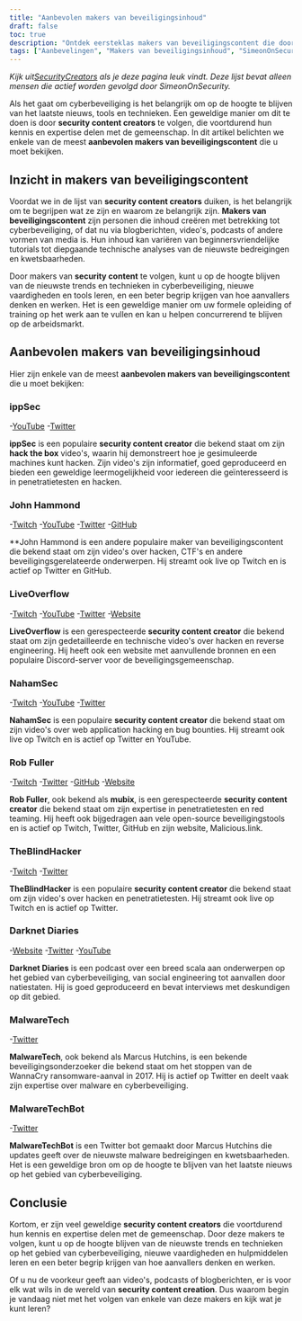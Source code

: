 ```yaml
---
title: "Aanbevolen makers van beveiligingsinhoud"
draft: false
toc: true
description: "Ontdek eersteklas makers van beveiligingscontent die door SimeonOnSecurity zijn uitgekozen. Van ippSec tot John Hammond, LiveOverflow, NahamSec, Rob Fuller en TheBlindHacker, deze experts brengen u het laatste nieuws op het gebied via hun verschillende platforms, waaronder YouTube, Twitch, Twitter, GitHub en websites. Blijf up-to-date en verdiep je kennis met de besten in de branche."
tags: ["Aanbevelingen", "Makers van beveiligingsinhoud", "SimeonOnSecurity", "ippSec", "John Hammond", "LiveOverflow", "NahamSec", "Rob Fuller", "TheBlindHacker", "YouTube", "Twitter", "Twitch", "GitHub", "Website"]
---
```


*Kijk uit[SecurityCreators](https://securitycreators.video/) als je deze pagina leuk vindt. Deze lijst bevat alleen mensen die actief worden gevolgd door SimeonOnSecurity.*

Als het gaat om cyberbeveiliging is het belangrijk om op de hoogte te blijven van het laatste nieuws, tools en technieken. Een geweldige manier om dit te doen is door **security content creators** te volgen, die voortdurend hun kennis en expertise delen met de gemeenschap. In dit artikel belichten we enkele van de meest **aanbevolen makers van beveiligingscontent** die u moet bekijken.

## Inzicht in makers van beveiligingscontent

Voordat we in de lijst van **security content creators** duiken, is het belangrijk om te begrijpen wat ze zijn en waarom ze belangrijk zijn. **Makers van beveiligingscontent** zijn personen die inhoud creëren met betrekking tot cyberbeveiliging, of dat nu via blogberichten, video's, podcasts of andere vormen van media is. Hun inhoud kan variëren van beginnersvriendelijke tutorials tot diepgaande technische analyses van de nieuwste bedreigingen en kwetsbaarheden.

Door makers van **security content** te volgen, kunt u op de hoogte blijven van de nieuwste trends en technieken in cyberbeveiliging, nieuwe vaardigheden en tools leren, en een beter begrip krijgen van hoe aanvallers denken en werken. Het is een geweldige manier om uw formele opleiding of training op het werk aan te vullen en kan u helpen concurrerend te blijven op de arbeidsmarkt.

## Aanbevolen makers van beveiligingsinhoud

Hier zijn enkele van de meest **aanbevolen makers van beveiligingscontent** die u moet bekijken:

### ippSec

-[YouTube](https://www.youtube.com/channel/UCa6eh7gCkpPo5XXUDfygQQA)
-[Twitter](https://twitter.com/ippsec)

**ippSec** is een populaire **security content creator** die bekend staat om zijn **hack the box** video's, waarin hij demonstreert hoe je gesimuleerde machines kunt hacken. Zijn video's zijn informatief, goed geproduceerd en bieden een geweldige leermogelijkheid voor iedereen die geïnteresseerd is in penetratietesten en hacken.

### John Hammond

-[Twitch](ttps://twitch.tv/johnhammond010)
-[YouTube](https://www.youtube.com/johnhammond010)
-[Twitter](https://twitter.com/_johnhammond)
-[GitHub](https://github.com/JohnHammond)

**John Hammond is een andere populaire maker van beveiligingscontent die bekend staat om zijn video's over hacken, CTF's en andere beveiligingsgerelateerde onderwerpen. Hij streamt ook live op Twitch en is actief op Twitter en GitHub.

### LiveOverflow

-[Twitch](https://twitch.tv/LiveOverflow)
-[YouTube](https://youtube.com/LiveOverflowCTF)
-[Twitter](https://twitter.com/LiveOverflow)
-[Website](https://liveoverflow.com)

**LiveOverflow** is een gerespecteerde **security content creator** die bekend staat om zijn gedetailleerde en technische video's over hacken en reverse engineering. Hij heeft ook een website met aanvullende bronnen en een populaire Discord-server voor de beveiligingsgemeenschap.

### NahamSec

-[Twitch](https://twitch.tv/nahamsec)
-[YouTube](https://youtube.com/nahamsec)
-[Twitter](https://twitter.com/nahamsec)

**NahamSec** is een populaire **security content creator** die bekend staat om zijn video's over web application hacking en bug bounties. Hij streamt ook live op Twitch en is actief op Twitter en YouTube.

### Rob Fuller

-[Twitch](https://twitch.tv/mub1x)
-[Twitter](https://twitter.com/mubix)
-[GitHub](https://github.com/mubix)
-[Website](https://malicious.link)

**Rob Fuller**, ook bekend als **mubix**, is een gerespecteerde **security content creator** die bekend staat om zijn expertise in penetratietesten en red teaming. Hij heeft ook bijgedragen aan vele open-source beveiligingstools en is actief op Twitch, Twitter, GitHub en zijn website, Malicious.link.

### TheBlindHacker

-[Twitch](https://twitch.tv/theblindhacker)
-[Twitter](https://twitter.com/TheBlindHacker)

**TheBlindHacker** is een populaire **security content creator** die bekend staat om zijn video's over hacken en penetratietesten. Hij streamt ook live op Twitch en is actief op Twitter.

### Darknet Diaries

-[Website](https://darknetdiaries.com/)
-[Twitter](https://twitter.com/darknetdiaries)
-[YouTube](https://www.youtube.com/channel/UCJ1Nhu5jIQdQXQAaC2XHqDw)

**Darknet Diaries** is een podcast over een breed scala aan onderwerpen op het gebied van cyberbeveiliging, van social engineering tot aanvallen door natiestaten. Hij is goed geproduceerd en bevat interviews met deskundigen op dit gebied.

### MalwareTech

-[Twitter](https://twitter.com/MalwareTechBlog)

**MalwareTech**, ook bekend als Marcus Hutchins, is een bekende beveiligingsonderzoeker die bekend staat om het stoppen van de WannaCry ransomware-aanval in 2017. Hij is actief op Twitter en deelt vaak zijn expertise over malware en cyberbeveiliging.

### MalwareTechBot

-[Twitter](https://twitter.com/MalwareTechBot)

**MalwareTechBot** is een Twitter bot gemaakt door Marcus Hutchins die updates geeft over de nieuwste malware bedreigingen en kwetsbaarheden. Het is een geweldige bron om op de hoogte te blijven van het laatste nieuws op het gebied van cyberbeveiliging.

## Conclusie

Kortom, er zijn veel geweldige **security content creators** die voortdurend hun kennis en expertise delen met de gemeenschap. Door deze makers te volgen, kunt u op de hoogte blijven van de nieuwste trends en technieken op het gebied van cyberbeveiliging, nieuwe vaardigheden en hulpmiddelen leren en een beter begrip krijgen van hoe aanvallers denken en werken.

Of u nu de voorkeur geeft aan video's, podcasts of blogberichten, er is voor elk wat wils in de wereld van **security content creation**. Dus waarom begin je vandaag niet met het volgen van enkele van deze makers en kijk wat je kunt leren?




